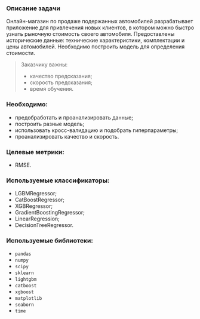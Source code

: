 ### Описание задачи

Онлайн-магазин по продаже подержанных автомобилей разрабатывает приложение для привлечения новых клиентов, в котором можно
быстро узнать рыночную стоимость своего автомобиля. Предоставлены исторические данные: технические характеристики,
комплектации и цены автомобилей. Необходимо построить модель для определения стоимости.  


>Заказчику важны:  
> - качество предсказания;  
> - скорость предсказания;  
> - время обучения. 

### Необходимо:
- предобработать и проанализировать данные;
- построить разные модель;
- использовать кросс-валидацию и подобрать гиперпараметры;
- проанализировать качество и скорость.

### Целевые метрики:
- RMSE.  

### Используемые классификаторы:  
- LGBMRegressor;
- CatBoostRegressor;
- XGBRegressor;
- GradientBoostingRegressor;
- LinearRegression;
- DecisionTreeRegressor.

### Используемые библиотеки:  
- `pandas`
- `numpy`
- `scipy`
- `sklearn`
- `lightgbm`
- `catboost`
- `xgboost`
- `matplotlib`
- `seaborn`
- `time`
